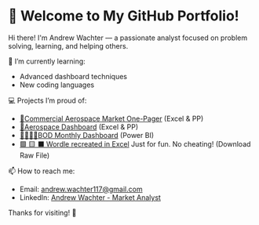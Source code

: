 # 👋 Welcome to My GitHub Portfolio!

Hi there! I'm Andrew Wachter — a passionate analyst focused on problem solving, learning, and helping others.

🌱 I’m currently learning:  
- Advanced dashboard techniques
- New coding languages

💻 Projects I’m proud of:  
- [🛫Commercial Aerospace Market One-Pager](https://github.com/Andrew-Wachter/Commercial-Aerospace-Market/blob/main/Commercial%20Aerospace%20Market%20One%20Pager.jpg) (Excel & PP)
- [🚀Aerospace Dashboard](https://github.com/Andrew-Wachter/Aerospace-Dashboard/blob/main/Aerospace%20Dashboard.jpg) (Excel & PP)
- [🧑‍💼👩‍💼BOD Monthly Dashboard](https://github.com/Andrew-Wachter/BOD-Monthly-Dashboard/blob/main/BOD%20Dashboard%20PB.png) (Power BI)
- [🟩 🟨 ⬛ Wordle recreated in Excel](https://github.com/Andrew-Wachter/Wordle/blob/main/Wordle.xlsx)   Just for fun. No cheating! (Download Raw File)

📫 How to reach me:  
- Email: andrew.wachter117@gmail.com 
- LinkedIn: [Andrew Wachter - Market Analyst](https://www.linkedin.com/in/andrewthomaswachter/)

Thanks for visiting! 🤙
